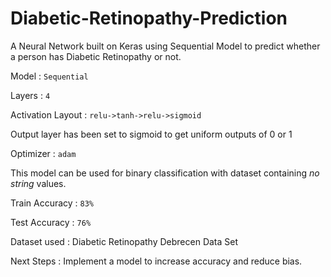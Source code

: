 # Diabetic-Retinopathy-Prediction
A Neural Network built on Keras using Sequential Model to predict whether a person has Diabetic Retinopathy or not.

Model : `Sequential`

Layers : `4`

Activation Layout : `relu->tanh->relu->sigmoid`

Output layer has been set to sigmoid to get uniform outputs of 0 or 1

Optimizer : `adam`

This model can be used for binary classification with dataset containing *no string* values.

Train Accuracy : `83%`

Test Accuracy : `76%`

Dataset used : Diabetic Retinopathy Debrecen Data Set

Next Steps : Implement a model to increase accuracy and reduce bias.
